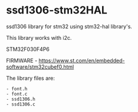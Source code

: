# ssd1306-stm32HAL
ssd1306 library for stm32 using stm32-hal library's.

This library works with i2c.

STM32F030F4P6

FIRMWARE - https://www.st.com/en/embedded-software/stm32cubef0.html

The library files are: 

    - font.h
    - font.c 
    - ssd1306.h
    - ssd1306.c
